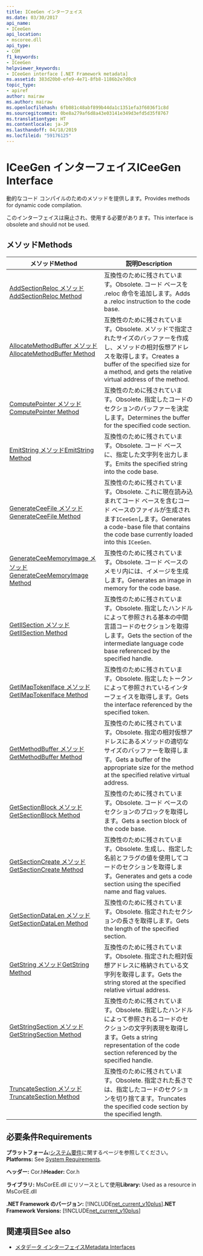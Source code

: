 ```yaml
---
title: ICeeGen インターフェイス
ms.date: 03/30/2017
api_name:
- ICeeGen
api_location:
- mscoree.dll
api_type:
- COM
f1_keywords:
- ICeeGen
helpviewer_keywords:
- ICeeGen interface [.NET Framework metadata]
ms.assetid: 383d20b0-efe9-4e71-8fb8-1186b2e7d0c0
topic_type:
- apiref
author: mairaw
ms.author: mairaw
ms.openlocfilehash: 6fb081c48abf899b44da1c1351efa3f6036f1c8d
ms.sourcegitcommit: 0be8a279af6d8a43e03141e349d3efd5d35f8767
ms.translationtype: HT
ms.contentlocale: ja-JP
ms.lasthandoff: 04/18/2019
ms.locfileid: "59176125"
---
```

# <a name="iceegen-interface"></a><span data-ttu-id="c3e41-102">ICeeGen インターフェイス</span><span class="sxs-lookup"><span data-stu-id="c3e41-102">ICeeGen Interface</span></span>
<span data-ttu-id="c3e41-103">動的なコード コンパイルのためのメソッドを提供します。</span><span class="sxs-lookup"><span data-stu-id="c3e41-103">Provides methods for dynamic code compilation.</span></span>  
  
 <span data-ttu-id="c3e41-104">このインターフェイスは廃止され、使用する必要があります。</span><span class="sxs-lookup"><span data-stu-id="c3e41-104">This interface is obsolete and should not be used.</span></span>  
  
## <a name="methods"></a><span data-ttu-id="c3e41-105">メソッド</span><span class="sxs-lookup"><span data-stu-id="c3e41-105">Methods</span></span>  
  
|<span data-ttu-id="c3e41-106">メソッド</span><span class="sxs-lookup"><span data-stu-id="c3e41-106">Method</span></span>|<span data-ttu-id="c3e41-107">説明</span><span class="sxs-lookup"><span data-stu-id="c3e41-107">Description</span></span>|  
|------------|-----------------|  
|[<span data-ttu-id="c3e41-108">AddSectionReloc メソッド</span><span class="sxs-lookup"><span data-stu-id="c3e41-108">AddSectionReloc Method</span></span>](../../../../docs/framework/unmanaged-api/metadata/iceegen-addsectionreloc-method.md)|<span data-ttu-id="c3e41-109">互換性のために残されています。</span><span class="sxs-lookup"><span data-stu-id="c3e41-109">Obsolete.</span></span> <span data-ttu-id="c3e41-110">コード ベースを .reloc 命令を追加します。</span><span class="sxs-lookup"><span data-stu-id="c3e41-110">Adds a .reloc instruction to the code base.</span></span>|  
|[<span data-ttu-id="c3e41-111">AllocateMethodBuffer メソッド</span><span class="sxs-lookup"><span data-stu-id="c3e41-111">AllocateMethodBuffer Method</span></span>](../../../../docs/framework/unmanaged-api/metadata/iceegen-allocatemethodbuffer-method.md)|<span data-ttu-id="c3e41-112">互換性のために残されています。</span><span class="sxs-lookup"><span data-stu-id="c3e41-112">Obsolete.</span></span> <span data-ttu-id="c3e41-113">メソッドで指定されたサイズのバッファーを作成し、メソッドの相対仮想アドレスを取得します。</span><span class="sxs-lookup"><span data-stu-id="c3e41-113">Creates a buffer of the specified size for a method, and gets the relative virtual address of the method.</span></span>|  
|[<span data-ttu-id="c3e41-114">ComputePointer メソッド</span><span class="sxs-lookup"><span data-stu-id="c3e41-114">ComputePointer Method</span></span>](../../../../docs/framework/unmanaged-api/metadata/iceegen-computepointer-method.md)|<span data-ttu-id="c3e41-115">互換性のために残されています。</span><span class="sxs-lookup"><span data-stu-id="c3e41-115">Obsolete.</span></span> <span data-ttu-id="c3e41-116">指定したコードのセクションのバッファーを決定します。</span><span class="sxs-lookup"><span data-stu-id="c3e41-116">Determines the buffer for the specified code section.</span></span>|  
|[<span data-ttu-id="c3e41-117">EmitString メソッド</span><span class="sxs-lookup"><span data-stu-id="c3e41-117">EmitString Method</span></span>](../../../../docs/framework/unmanaged-api/metadata/iceegen-emitstring-method.md)|<span data-ttu-id="c3e41-118">互換性のために残されています。</span><span class="sxs-lookup"><span data-stu-id="c3e41-118">Obsolete.</span></span> <span data-ttu-id="c3e41-119">コード ベースに、指定した文字列を出力します。</span><span class="sxs-lookup"><span data-stu-id="c3e41-119">Emits the specified string into the code base.</span></span>|  
|[<span data-ttu-id="c3e41-120">GenerateCeeFile メソッド</span><span class="sxs-lookup"><span data-stu-id="c3e41-120">GenerateCeeFile Method</span></span>](../../../../docs/framework/unmanaged-api/metadata/iceegen-generateceefile-method.md)|<span data-ttu-id="c3e41-121">互換性のために残されています。</span><span class="sxs-lookup"><span data-stu-id="c3e41-121">Obsolete.</span></span> <span data-ttu-id="c3e41-122">これに現在読み込まれてコード ベースを含むコード ベースのファイルが生成されます`ICeeGen`します。</span><span class="sxs-lookup"><span data-stu-id="c3e41-122">Generates a code-base file that contains the code base currently loaded into this `ICeeGen`.</span></span>|  
|[<span data-ttu-id="c3e41-123">GenerateCeeMemoryImage メソッド</span><span class="sxs-lookup"><span data-stu-id="c3e41-123">GenerateCeeMemoryImage Method</span></span>](../../../../docs/framework/unmanaged-api/metadata/iceegen-generateceememoryimage-method.md)|<span data-ttu-id="c3e41-124">互換性のために残されています。</span><span class="sxs-lookup"><span data-stu-id="c3e41-124">Obsolete.</span></span> <span data-ttu-id="c3e41-125">コード ベースのメモリ内には、イメージを生成します。</span><span class="sxs-lookup"><span data-stu-id="c3e41-125">Generates an image in memory for the code base.</span></span>|  
|[<span data-ttu-id="c3e41-126">GetIlSection メソッド</span><span class="sxs-lookup"><span data-stu-id="c3e41-126">GetIlSection Method</span></span>](../../../../docs/framework/unmanaged-api/metadata/iceegen-getilsection-method.md)|<span data-ttu-id="c3e41-127">互換性のために残されています。</span><span class="sxs-lookup"><span data-stu-id="c3e41-127">Obsolete.</span></span> <span data-ttu-id="c3e41-128">指定したハンドルによって参照される基本の中間言語コードのセクションを取得します。</span><span class="sxs-lookup"><span data-stu-id="c3e41-128">Gets the section of the intermediate language code base referenced by the specified handle.</span></span>|  
|[<span data-ttu-id="c3e41-129">GetIMapTokenIface メソッド</span><span class="sxs-lookup"><span data-stu-id="c3e41-129">GetIMapTokenIface Method</span></span>](../../../../docs/framework/unmanaged-api/metadata/iceegen-getimaptokeniface-method.md)|<span data-ttu-id="c3e41-130">互換性のために残されています。</span><span class="sxs-lookup"><span data-stu-id="c3e41-130">Obsolete.</span></span> <span data-ttu-id="c3e41-131">指定したトークンによって参照されているインターフェイスを取得します。</span><span class="sxs-lookup"><span data-stu-id="c3e41-131">Gets the interface referenced by the specified token.</span></span>|  
|[<span data-ttu-id="c3e41-132">GetMethodBuffer メソッド</span><span class="sxs-lookup"><span data-stu-id="c3e41-132">GetMethodBuffer Method</span></span>](../../../../docs/framework/unmanaged-api/metadata/iceegen-getmethodbuffer-method.md)|<span data-ttu-id="c3e41-133">互換性のために残されています。</span><span class="sxs-lookup"><span data-stu-id="c3e41-133">Obsolete.</span></span> <span data-ttu-id="c3e41-134">指定の相対仮想アドレスにあるメソッドの適切なサイズのバッファーを取得します。</span><span class="sxs-lookup"><span data-stu-id="c3e41-134">Gets a buffer of the appropriate size for the method at the specified relative virtual address.</span></span>|  
|[<span data-ttu-id="c3e41-135">GetSectionBlock メソッド</span><span class="sxs-lookup"><span data-stu-id="c3e41-135">GetSectionBlock Method</span></span>](../../../../docs/framework/unmanaged-api/metadata/iceegen-getsectionblock-method.md)|<span data-ttu-id="c3e41-136">互換性のために残されています。</span><span class="sxs-lookup"><span data-stu-id="c3e41-136">Obsolete.</span></span> <span data-ttu-id="c3e41-137">コード ベースのセクションのブロックを取得します。</span><span class="sxs-lookup"><span data-stu-id="c3e41-137">Gets a section block of the code base.</span></span>|  
|[<span data-ttu-id="c3e41-138">GetSectionCreate メソッド</span><span class="sxs-lookup"><span data-stu-id="c3e41-138">GetSectionCreate Method</span></span>](../../../../docs/framework/unmanaged-api/metadata/iceegen-getsectioncreate-method.md)|<span data-ttu-id="c3e41-139">互換性のために残されています。</span><span class="sxs-lookup"><span data-stu-id="c3e41-139">Obsolete.</span></span> <span data-ttu-id="c3e41-140">生成し、指定した名前とフラグの値を使用してコードのセクションを取得します。</span><span class="sxs-lookup"><span data-stu-id="c3e41-140">Generates and gets a code section using the specified name and flag values.</span></span>|  
|[<span data-ttu-id="c3e41-141">GetSectionDataLen メソッド</span><span class="sxs-lookup"><span data-stu-id="c3e41-141">GetSectionDataLen Method</span></span>](../../../../docs/framework/unmanaged-api/metadata/iceegen-getsectiondatalen-method.md)|<span data-ttu-id="c3e41-142">互換性のために残されています。</span><span class="sxs-lookup"><span data-stu-id="c3e41-142">Obsolete.</span></span> <span data-ttu-id="c3e41-143">指定されたセクションの長さを取得します。</span><span class="sxs-lookup"><span data-stu-id="c3e41-143">Gets the length of the specified section.</span></span>|  
|[<span data-ttu-id="c3e41-144">GetString メソッド</span><span class="sxs-lookup"><span data-stu-id="c3e41-144">GetString Method</span></span>](../../../../docs/framework/unmanaged-api/metadata/iceegen-getstring-method.md)|<span data-ttu-id="c3e41-145">互換性のために残されています。</span><span class="sxs-lookup"><span data-stu-id="c3e41-145">Obsolete.</span></span> <span data-ttu-id="c3e41-146">指定された相対仮想アドレスに格納されている文字列を取得します。</span><span class="sxs-lookup"><span data-stu-id="c3e41-146">Gets the string stored at the specified relative virtual address.</span></span>|  
|[<span data-ttu-id="c3e41-147">GetStringSection メソッド</span><span class="sxs-lookup"><span data-stu-id="c3e41-147">GetStringSection Method</span></span>](../../../../docs/framework/unmanaged-api/metadata/iceegen-getstringsection-method.md)|<span data-ttu-id="c3e41-148">互換性のために残されています。</span><span class="sxs-lookup"><span data-stu-id="c3e41-148">Obsolete.</span></span> <span data-ttu-id="c3e41-149">指定したハンドルによって参照されるコードのセクションの文字列表現を取得します。</span><span class="sxs-lookup"><span data-stu-id="c3e41-149">Gets a string representation of the code section referenced by the specified handle.</span></span>|  
|[<span data-ttu-id="c3e41-150">TruncateSection メソッド</span><span class="sxs-lookup"><span data-stu-id="c3e41-150">TruncateSection Method</span></span>](../../../../docs/framework/unmanaged-api/metadata/iceegen-truncatesection-method.md)|<span data-ttu-id="c3e41-151">互換性のために残されています。</span><span class="sxs-lookup"><span data-stu-id="c3e41-151">Obsolete.</span></span> <span data-ttu-id="c3e41-152">指定された長さでは、指定したコードのセクションを切り捨てます。</span><span class="sxs-lookup"><span data-stu-id="c3e41-152">Truncates the specified code section by the specified length.</span></span>|  
  
## <a name="requirements"></a><span data-ttu-id="c3e41-153">必要条件</span><span class="sxs-lookup"><span data-stu-id="c3e41-153">Requirements</span></span>  
 <span data-ttu-id="c3e41-154">**プラットフォーム:**[システム要件](../../../../docs/framework/get-started/system-requirements.md)に関するページを参照してください。</span><span class="sxs-lookup"><span data-stu-id="c3e41-154">**Platforms:** See [System Requirements](../../../../docs/framework/get-started/system-requirements.md).</span></span>  
  
 <span data-ttu-id="c3e41-155">**ヘッダー:** Cor.h</span><span class="sxs-lookup"><span data-stu-id="c3e41-155">**Header:** Cor.h</span></span>  
  
 <span data-ttu-id="c3e41-156">**ライブラリ:** MsCorEE.dll にリソースとして使用</span><span class="sxs-lookup"><span data-stu-id="c3e41-156">**Library:** Used as a resource in MsCorEE.dll</span></span>  
  
 <span data-ttu-id="c3e41-157">**.NET Framework のバージョン:** [!INCLUDE[net_current_v10plus](../../../../includes/net-current-v10plus-md.md)]</span><span class="sxs-lookup"><span data-stu-id="c3e41-157">**.NET Framework Versions:** [!INCLUDE[net_current_v10plus](../../../../includes/net-current-v10plus-md.md)]</span></span>  
  
## <a name="see-also"></a><span data-ttu-id="c3e41-158">関連項目</span><span class="sxs-lookup"><span data-stu-id="c3e41-158">See also</span></span>

- [<span data-ttu-id="c3e41-159">メタデータ インターフェイス</span><span class="sxs-lookup"><span data-stu-id="c3e41-159">Metadata Interfaces</span></span>](../../../../docs/framework/unmanaged-api/metadata/metadata-interfaces.md)
